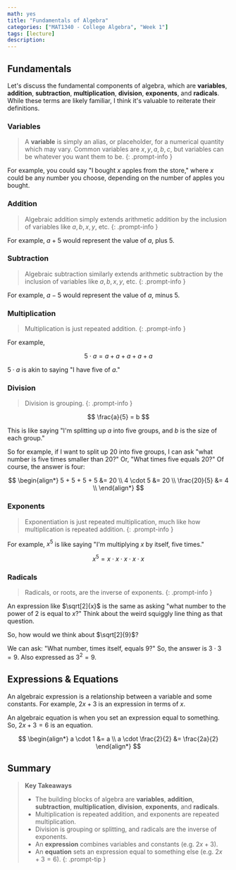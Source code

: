 ```yaml
---
math: yes
title: "Fundamentals of Algebra"
categories: ["MAT1340 - College Algebra", "Week 1"]
tags: [lecture]
description:
---
```


## Fundamentals

Let's discuss the fundamental components of algebra, which are **variables**, **addition**, **subtraction**, **multiplication**, **division**, **exponents**, and **radicals**. While these terms are likely familiar, I think it's valuable to reiterate their definitions.

### Variables

> A **variable** is simply an alias, or placeholder, for a numerical quantity which may vary. Common variables are $x, y, a, b, c$, but variables can be whatever you want them to be.
{: .prompt-info }

For example, you could say "I bought $x$ apples from the store," where $x$ could be any number you choose, depending on the number of apples you bought.

### Addition

> Algebraic addition simply extends arithmetic addition by the inclusion of variables like $a, b, x, y,$ etc.
{: .prompt-info }

For example, $a+5$ would represent the value of $a$, plus $5$.

### Subtraction

> Algebraic subtraction similarly extends arithmetic subtraction by the inclusion of variables like $a, b, x, y,$ etc.
{: .prompt-info }

For example, $a-5$ would represent the value of $a$, minus $5$.

### Multiplication

> Multiplication is just repeated addition.
{: .prompt-info }

For example,

$$
5 \cdot a = a + a + a + a + a
$$

$5 \cdot a$ is akin to saying "I have five of $a$."

### Division

> Division is grouping.
{: .prompt-info }

$$
\frac{a}{5} = b
$$

This is like saying "I'm splitting up $a$ into five groups, and $b$ is the size of each group."

So for example, if I want to split up $20$ into five groups, I can ask "what number is five times smaller than $20$?" Or, "What times five equals $20$?" Of course, the answer is four:

$$
\begin{align*}
5 + 5 + 5 + 5 &= 20 \\
4 \cdot 5 &= 20 \\
\frac{20}{5} &= 4 \\
\end{align*}
$$

### Exponents

> Exponentiation is just repeated multiplication, much like how multiplication is repeated addition.
{: .prompt-info }

For example, $x^{5}$ is like saying "I'm multiplying $x$ by itself, five times."

$$
x^{5} = x \cdot x \cdot x \cdot x \cdot x
$$

### Radicals

> Radicals, or roots, are the inverse of exponents.
{: .prompt-info }

An expression like $\sqrt[2]{x}$ is the same as asking "what number to the power of $2$ is equal to $x$?" Think about the weird squiggly line thing as that question.

So, how would we think about $\sqrt[2]{9}$?

We can ask: "What number, times itself, equals $9$?" So, the answer is $3 \cdot 3 = 9$. Also expressed as $3^2 = 9$.

## Expressions & Equations

An algebraic expression is a relationship between a variable and some constants. For example, $2x+3$ is an expression in terms of $x$. 

An algebraic equation is when you set an expression equal to something. So, $2x+3 = 6$ is an equation.

$$
\begin{align*}
a \cdot 1 &= a \\
a \cdot \frac{2}{2} &= \frac{2a}{2}
\end{align*}
$$

## Summary

> **Key Takeaways**
> - The building blocks of algebra are **variables**, **addition**, **subtraction**, **multiplication**, **division**, **exponents**, and **radicals**.
> - Multiplication is repeated addition, and exponents are repeated multiplication.
> - Division is grouping or splitting, and radicals are the inverse of exponents.
> - An **expression** combines variables and constants (e.g. $2x+3$).
> - An **equation** sets an expression equal to something else (e.g. $2x+3=6$).
{: .prompt-tip }
